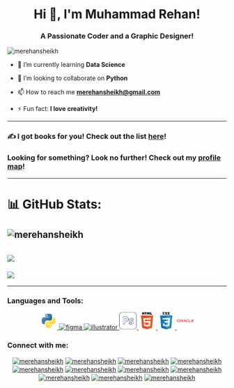 <h1 align="center">Hi 👋, I'm Muhammad Rehan!</h1>
<h3 align="center">A Passionate Coder and a Graphic Designer!</h3>

<p align="left"> <img src="https://komarev.com/ghpvc/?username=merehansheikh&label=Profile%20views&color=0e75b6&style=flat" alt="merehansheikh" /> </p>

- 🌱 I’m currently learning **Data Science**

- 👯 I’m looking to collaborate on **Python**

- 📫 How to reach me **merehansheikh@gmail.com**

- ⚡ Fun fact: **I love creativity!**
---
### ✍️ I got books for you! Check out the list [here](https://github.com/merehansheikh/Data-Science-22/blob/main/README.md)!
### Looking for something? Look no further! Check out my [profile map](https://github.com/merehansheikh/profile-map/blob/main/README.md)!
---
# 📊 GitHub Stats:
![merehansheikh](https://github-readme-stats.vercel.app/api?username=merehansheikh&theme=midnight-purple&include_all_commits=true&count_private=true&show_icons=true&locale=en)<br/>
---
![](https://github-readme-streak-stats.herokuapp.com/?user=merehansheikh&theme=radical&hide_border=false)<br/>
---
![](https://github-readme-stats.vercel.app/api/top-langs?username=merehansheikh&theme=midnight-purple&hide_border=false&include_all_commits=true&count_private=true&layout=compact)

---
<h3 align="left">Languages and Tools:</h3>
<p align="center"> 
  <a href="https://www.python.org" target="_blank" rel="noreferrer"> <img src="https://raw.githubusercontent.com/devicons/devicon/master/icons/python/python-original.svg" alt="python" width="40" height="40"/> </a> 
  <a href="https://www.figma.com/" target="_blank" rel="noreferrer"> <img src="https://www.vectorlogo.zone/logos/figma/figma-icon.svg" alt="figma" width="40" height="40"/> </a> 
  <a href="https://www.adobe.com/in/products/illustrator.html" target="_blank" rel="noreferrer"> <img src="https://www.vectorlogo.zone/logos/adobe_illustrator/adobe_illustrator-icon.svg" alt="illustrator" width="40" height="40"/> </a> 
  <a href="https://www.photoshop.com/en" target="_blank" rel="noreferrer"> <img src="https://raw.githubusercontent.com/devicons/devicon/master/icons/photoshop/photoshop-line.svg" alt="photoshop" width="40" height="40"/> </a> 
  <a href="https://www.w3.org/html/" target="_blank" rel="noreferrer"> <img src="https://raw.githubusercontent.com/devicons/devicon/master/icons/html5/html5-original-wordmark.svg" alt="html5" width="40" height="40"/> </a> 
  <a href="https://www.w3schools.com/css/" target="_blank" rel="noreferrer"> <img src="https://raw.githubusercontent.com/devicons/devicon/master/icons/css3/css3-original-wordmark.svg" alt="css3" width="40" height="40"/> </a>
  <a href="https://www.oracle.com/" target="_blank" rel="noreferrer"> <img src="https://raw.githubusercontent.com/devicons/devicon/master/icons/oracle/oracle-original.svg" alt="oracle" width="40" height="40"/> </a> 
  
 </p> 
  
<h3 align="left">Connect with me:</h3>
<p align="center">
<a href="https://linkedin.com/in/merehansheikh" target="blank"><img align="center" src="https://raw.githubusercontent.com/rahuldkjain/github-profile-readme-generator/master/src/images/icons/Social/linked-in-alt.svg" alt="merehansheikh" height="30" width="40" /></a>
<a href="https://instagram.com/merehansheikh" target="blank"><img align="center" src="https://raw.githubusercontent.com/rahuldkjain/github-profile-readme-generator/master/src/images/icons/Social/instagram.svg" alt="merehansheikh" height="30" width="40" /></a>
<a href="https://fb.com/merehansheikh" target="blank"><img align="center" src="https://raw.githubusercontent.com/rahuldkjain/github-profile-readme-generator/master/src/images/icons/Social/facebook.svg" alt="merehansheikh" height="30" width="40" /></a>
<a href="https://www.behance.net/merehansheikh" target="blank"><img align="center" src="https://raw.githubusercontent.com/rahuldkjain/github-profile-readme-generator/master/src/images/icons/Social/behance.svg" alt="merehansheikh" height="30" width="40" /></a>
<a href="https://dribbble.com/merehansheikh" target="blank"><img align="center" src="https://raw.githubusercontent.com/rahuldkjain/github-profile-readme-generator/master/src/images/icons/Social/dribbble.svg" alt="merehansheikh" height="30" width="40" /></a>
<a href="https://kaggle.com/merehansheikh" target="blank"><img align="center" src="https://raw.githubusercontent.com/rahuldkjain/github-profile-readme-generator/master/src/images/icons/Social/kaggle.svg" alt="merehansheikh" height="30" width="40" /></a>
<a href="https://stackoverflow.com/users/merehansheikh" target="blank"><img align="center" src="https://raw.githubusercontent.com/rahuldkjain/github-profile-readme-generator/master/src/images/icons/Social/stack-overflow.svg" alt="merehansheikh" height="30" width="40" /></a>
<a href="https://www.hackerrank.com/merehansheikh" target="blank"><img align="center" src="https://raw.githubusercontent.com/rahuldkjain/github-profile-readme-generator/master/src/images/icons/Social/hackerrank.svg" alt="merehansheikh" height="30" width="40" /></a>
<a href="https://codeforces.com/profile/merehansheikh" target="blank"><img align="center" src="https://raw.githubusercontent.com/rahuldkjain/github-profile-readme-generator/master/src/images/icons/Social/codeforces.svg" alt="merehansheikh" height="30" width="40" /></a>
<a href="https://www.leetcode.com/merehansheikh" target="blank"><img align="center" src="https://raw.githubusercontent.com/rahuldkjain/github-profile-readme-generator/master/src/images/icons/Social/leet-code.svg" alt="merehansheikh" height="30" width="40" /></a>
<a href="https://twitter.com/merehansheikh" target="blank"><img align="center" src="https://raw.githubusercontent.com/rahuldkjain/github-profile-readme-generator/master/src/images/icons/Social/twitter.svg" alt="merehansheikh" height="30" width="40" /></a>
</p>

<br>
